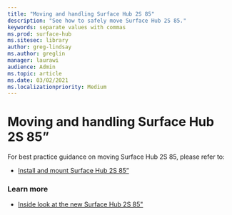 ```yaml
---
title: "Moving and handling Surface Hub 2S 85"
description: "See how to safely move Surface Hub 2S 85."
keywords: separate values with commas
ms.prod: surface-hub
ms.sitesec: library
author: greg-lindsay
ms.author: greglin
manager: laurawi
audience: Admin
ms.topic: article
ms.date: 03/02/2021
ms.localizationpriority: Medium
---
```

# Moving and handling Surface Hub 2S 85”

For best practice guidance on moving Surface Hub 2S 85, please refer to: 

- [Install and mount Surface Hub 2S 85”](surface-hub-2s-85-install-mount.md)

### Learn more

- [Inside look at the new Surface Hub 2S 85"](https://techcommunity.microsoft.com/t5/surface-it-pro-blog/inside-look-at-the-new-surface-hub-2s-85/ba-p/1721773)

